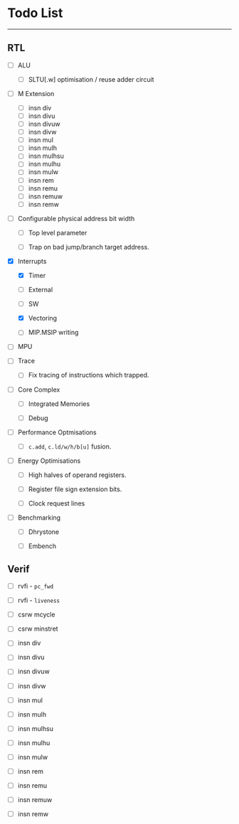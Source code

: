 
# Todo List

---

## RTL

- [ ] ALU

  - [ ] SLTU[.w] optimisation / reuse adder circuit

- [ ] M Extension

    - [ ] insn div
    - [ ] insn divu
    - [ ] insn divuw
    - [ ] insn divw
    - [ ] insn mul
    - [ ] insn mulh
    - [ ] insn mulhsu
    - [ ] insn mulhu
    - [ ] insn mulw
    - [ ] insn rem
    - [ ] insn remu
    - [ ] insn remuw
    - [ ] insn remw

- [ ] Configurable physical address bit width

  - [ ] Top level parameter

  - [ ] Trap on bad jump/branch target address.

- [X] Interrupts

  - [X] Timer

  - [ ] External

  - [ ] SW

  - [X] Vectoring

  - [ ] MIP.MSIP writing

- [ ] MPU

- [ ] Trace

  - [ ] Fix tracing of instructions which trapped.

- [ ] Core Complex

  - [ ] Integrated Memories

  - [ ] Debug

- [ ] Performance Optmisations

  - [ ] `c.add`, `c.ld/w/h/b[u]` fusion.

- [ ] Energy Optimisations

  - [ ] High halves of operand registers.

  - [ ] Register file sign extension bits.

  - [ ] Clock request lines

- [ ] Benchmarking

  - [ ] Dhrystone

  - [ ] Embench


## Verif

- [ ] rvfi - `pc_fwd`
- [ ] rvfi - `liveness`
- [ ] csrw mcycle
- [ ] csrw minstret
- [ ] insn div
- [ ] insn divu
- [ ] insn divuw
- [ ] insn divw
- [ ] insn mul
- [ ] insn mulh
- [ ] insn mulhsu
- [ ] insn mulhu
- [ ] insn mulw
- [ ] insn rem
- [ ] insn remu
- [ ] insn remuw
- [ ] insn remw

